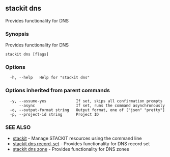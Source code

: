 ## stackit dns

Provides functionality for DNS

### Synopsis

Provides functionality for DNS

```
stackit dns [flags]
```

### Options

```
  -h, --help   Help for "stackit dns"
```

### Options inherited from parent commands

```
  -y, --assume-yes             If set, skips all confirmation prompts
      --async                  If set, runs the command asynchronously
  -o, --output-format string   Output format, one of ["json" "pretty"]
  -p, --project-id string      Project ID
```

### SEE ALSO

* [stackit](./stackit.md)	 - Manage STACKIT resources using the command line
* [stackit dns record-set](./stackit_dns_record-set.md)	 - Provides functionality for DNS record set
* [stackit dns zone](./stackit_dns_zone.md)	 - Provides functionality for DNS zones

